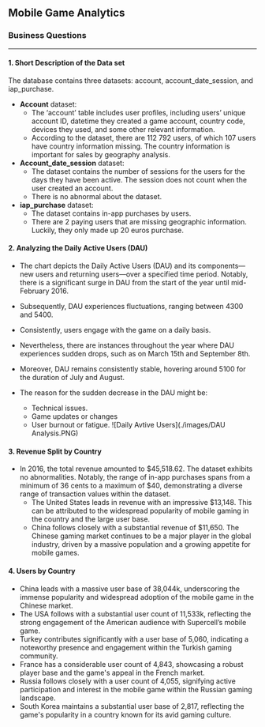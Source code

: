 ## Mobile Game Analytics
### Business Questions 
--- 
#### 1. Short Description of the Data set 
The database contains three datasets: account, account_date_session, and iap_purchase. 
* **Account** dataset:
    * The ‘account’ table includes user profiles, including users’ unique account ID, datetime they created a game account, country code, devices they used, and some other relevant information.
    * According to the dataset, there are 112 792 users, of which 107 users have country information missing. The country information is important for sales by geography analysis. 
*	**Account_date_session** dataset:
    *	The dataset contains the number of sessions for the users for the days they have been active. The session does not count when the user created an account.
    *	There is no abnormal about the dataset. 
*	**iap_purchase** dataset:
    *	The dataset contains in-app purchases by users.
    *	There are 2 paying users that are missing geographic information. Luckily, they only made up 20 euros purchase. 
#### 2. Analyzing the Daily Active Users (DAU)
* The chart depicts the Daily Active Users (DAU) and its components—new users and returning users—over a specified time period. Notably, there is a significant surge in DAU from the start of the year until mid-February 2016. 
* Subsequently, DAU experiences fluctuations, ranging between 4300 and 5400.
* Consistently, users engage with the game on a daily basis. 
* Nevertheless, there are instances throughout the year where DAU experiences sudden drops, such as on March 15th and September 8th.
* Moreover, DAU remains consistently stable, hovering around 5100 for the duration of July and August.

* The reason for the sudden decrease in the DAU might be: 
   -	Technical issues.
   -	Game updates or changes 
   -	User burnout or fatigue.
![Daily Avtive Users](./images/DAU Analysis.PNG)
#### 3. Revenue Split by Country
* In 2016, the total revenue amounted to $45,518.62. The dataset exhibits no abnormalities. Notably, the range of in-app purchases spans from a minimum of 36 cents to a maximum of $40, demonstrating a diverse range of transaction values within the dataset.
   -	The United States leads in revenue with an impressive $13,148. This can be attributed to the widespread popularity of mobile gaming in the country and the large user base.
   -	China follows closely with a substantial revenue of $11,650. The Chinese gaming market continues to be a major player in the global industry, driven by a massive population and a growing appetite for mobile games.


#### 4. Users by Country
-	China leads with a massive user base of 38,044k, underscoring the immense popularity and widespread adoption of the mobile game in the Chinese market.
-	The USA follows with a substantial user count of 11,533k, reflecting the strong engagement of the American audience with Supercell’s mobile game.
-	Turkey contributes significantly with a user base of 5,060, indicating a noteworthy presence and engagement within the Turkish gaming community.
-	France has a considerable user count of 4,843, showcasing a robust player base and the game's appeal in the French market.
-	Russia follows closely with a user count of 4,055, signifying active participation and interest in the mobile game within the Russian gaming landscape.
-	South Korea maintains a substantial user base of 2,817, reflecting the game's popularity in a country known for its avid gaming culture.



